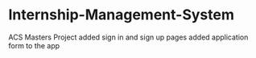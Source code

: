 # Internship-Management-System
ACS Masters Project 
added sign in and sign up pages
added application form to the app 
